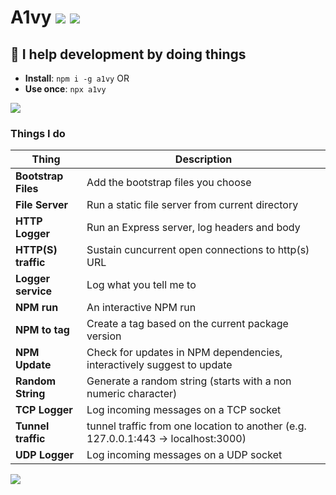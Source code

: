 # A1vy [![](https://img.shields.io/badge/a1vy--000000.svg?logo=github&style=social)](https://github.com/omrilotan/mono/tree/master/packages/a1vy) [![](https://nodei.co/npm/a1vy.png?compact=true)](https://www.npmjs.com/package/a1vy)

## 🤖 I help development by doing things

- **Install**: `npm i -g a1vy`
OR
- **Use once**: `npx a1vy`

![](https://user-images.githubusercontent.com/516342/36719819-d8cd2576-1bae-11e8-88a5-67e8bdf134e2.png)

### Things I do

| Thing | Description
| --- | ---
| **Bootstrap Files** | Add the bootstrap files you choose
| **File Server** | Run a static file server from current directory
| **HTTP Logger** | Run an Express server, log headers and body
| **HTTP(S) traffic** | Sustain cuncurrent open connections to http(s) URL
| **Logger service** | Log what you tell me to
| **NPM run** | An interactive NPM run
| **NPM to tag** | Create a tag based on the current package version
| **NPM Update** | Check for updates in NPM dependencies, interactively suggest to update
| **Random String** | Generate a random string (starts with a non numeric character)
| **TCP Logger** | Log incoming messages on a TCP socket
| **Tunnel traffic** | tunnel traffic from one location to another (e.g. 127.0.0.1:443 -> localhost:3000)
| **UDP Logger** | Log incoming messages on a UDP socket

![](https://user-images.githubusercontent.com/516342/36422849-71325868-1646-11e8-864c-28bbdc1f9b8e.png)

